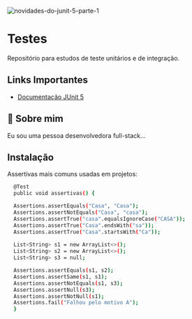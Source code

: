 
![novidades-do-junit-5-parte-1](https://github.com/tatiramoos/estudo-junit/assets/106891550/a03ec347-e09a-4f7a-b0f3-39d86b82eba8)


# Testes

Repositório para estudos de teste unitários e de integração.


## Links Importantes

- [Documentação JUnit 5](https://junit.org/junit5/docs/current/user-guide/)


## 🚀 Sobre mim
Eu sou uma pessoa desenvolvedora full-stack...


## Instalação

Assertivas mais comuns usadas em projetos:


```bash
  @Test
  public void assertivas() {

  Assertions.assertEquals("Casa", "Casa");
  Assertions.assertNotEquals("Casa", "casa");
  Assertions.assertTrue("casa".equalsIgnoreCase("CASA"));
  Assertions.assertTrue("Casa".endsWith("sa"));
  Assertions.assertTrue("Casa".startsWith("Ca"));
  
  List<String> s1 = new ArrayList<>();
  List<String> s2 = new ArrayList<>();
  List<String> s3 = null;

  Assertions.assertEquals(s1, s2);
  Assertions.assertSame(s1, s1);
  Assertions.assertNotEquals(s1, s3);
  Assertions.assertNull(s3);
  Assertions.assertNotNull(s1);
  Assertions.fail("Falhou pelo motivo A");
  }
```
    